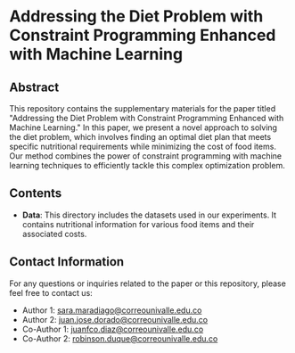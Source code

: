 # Addressing the Diet Problem with Constraint Programming Enhanced with Machine Learning

## Abstract

This repository contains the supplementary materials for the paper titled "Addressing the Diet Problem with Constraint Programming Enhanced with Machine Learning." In this paper, we present a novel approach to solving the diet problem, which involves finding an optimal diet plan that meets specific nutritional requirements while minimizing the cost of food items. Our method combines the power of constraint programming with machine learning techniques to efficiently tackle this complex optimization problem.

## Contents

- **Data**: This directory includes the datasets used in our experiments. It contains nutritional information for various food items and their associated costs.
## Contact Information

For any questions or inquiries related to the paper or this repository, please feel free to contact us:

- Author 1: sara.maradiago@correounivalle.edu.co
- Author 2: juan.jose.dorado@correounivalle.edu.co
- Co-Author 1: juanfco.diaz@correounivalle.edu.co
- Co-Author 2: robinson.duque@correounivalle.edu.co
